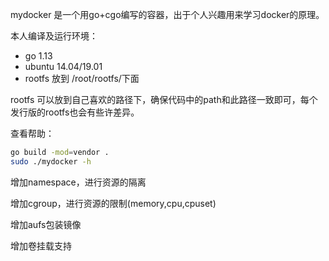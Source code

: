 mydocker 是一个用go+cgo编写的容器，出于个人兴趣用来学习docker的原理。

本人编译及运行环境：
- go 1.13
- ubuntu 14.04/19.01
- rootfs 放到 /root/rootfs/下面

rootfs 可以放到自己喜欢的路径下，确保代码中的path和此路径一致即可，每个发行版的rootfs也会有些许差异。

查看帮助：
```bash
go build -mod=vendor .
sudo ./mydocker -h
```

增加namespace，进行资源的隔离

增加cgroup，进行资源的限制(memory,cpu,cpuset)

增加aufs包装镜像

增加卷挂载支持